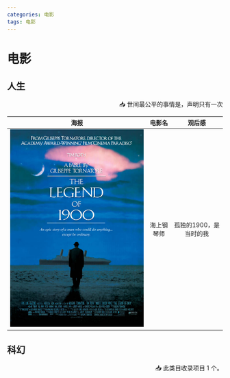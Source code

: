 ```yaml
---
categories: 电影
tags: 电影
---
```




# 电影


## 人生
<p align="right">
📥 世间最公平的事情是，声明只有一次
</p>

|                                                                                                   海报                                                                                                    |  电影名  |      观后感      |
|:-------------------------------------------------------------------------------------------------------------------------------------------------------------------------------------------------------:|:-----:|:-------------:|
| [![海上钢琴师](https://github.com/HYBG-1126/Picture_Manager/blob/master/img/%E7%94%B5%E5%BD%B1/%E6%B5%B7%E4%B8%8A%E9%92%A2%E7%90%B4%E5%B8%88.jpg?raw=true "海上钢琴师")](https://movie.douban.com/subject/1292001/) | 海上钢琴师 | 孤独的1900，是当时的我 |




## 科幻
<p align="right">
📥 此类目收录项目 1 个。
</p>